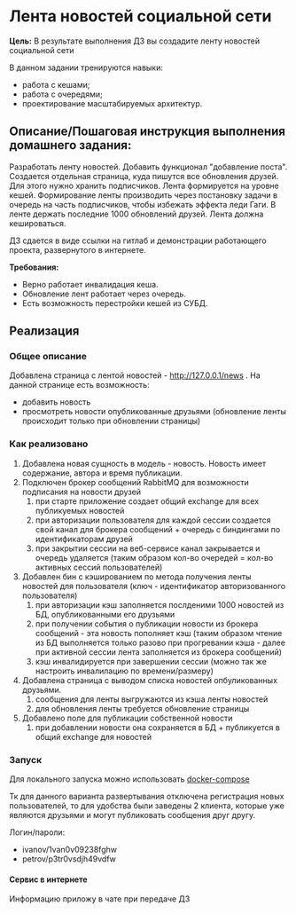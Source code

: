 # Лента новостей социальной сети

**Цель:** В результате выполнения ДЗ вы создадите ленту новостей социальной сети

В данном задании тренируются навыки:

- работа с кешами;
- работа с очередями;
- проектирование масштабируемых архитектур.

## Описание/Пошаговая инструкция выполнения домашнего задания:
Разработать ленту новостей. Добавить функционал "добавление поста". Создается отдельная страница, куда пишутся все 
обновления друзей. Для этого нужно хранить подписчиков. Лента формируется на уровне кешей. Формирование ленты производить 
через постановку задачи в очередь на часть подписчиков, чтобы избежать эффекта леди Гаги. В ленте держать последние 1000 
обновлений друзей. Лента должна кешироваться.

ДЗ сдается в виде ссылки на гитлаб и демонстрации работающего проекта, развернутого в интернете.

**Требования:**

- Верно работает инвалидация кеша.
- Обновление лент работает через очередь.
- Есть возможность перестройки кешей из СУБД.

## Реализация

### Общее описание

Добавлена страница с лентой новостей - http://127.0.0.1/news . На данной странице есть возможность:
- добавить новость
- просмотреть новости опубликованные друзьями (обновление ленты происходит только при обновлении страницы)

### Как реализовано

1. Добавлена новая сущность в модель - новость. Новость имеет содержание, автора и время публикации.
2. Подключен брокер сообщений RabbitMQ для возможности подписания на новости друзей
   1. при старте приложение создает общий exchange для всех публикуемых новостей
   2. при авторизации пользователя для каждой сессии создается свой канал для брокера сообщений + очередь с биндингами по идентификаторам друзей
   3. при закрытии сессии на веб-сервисе канал закрывается и очередь удаляется (таким образом кол-во очередей = кол-во активных сессий пользователей)
3. Добавлен бин с кэшированием по метода получения ленты новостей для пользователя (ключ - идентификатор авторизованного пользователя)
   1. при авторизации кэш заполняется послденими 1000 новостей из БД, опубликованными его друзьями
   2. при получении события о публикации новости из брокера сообщений - эта новость пополняет кэш (таким образом чтение из БД выполняется только разово при прогревании кэша - далее при активной сессии лента заполняется из брокера сообщений)
   3. кэш инвалидируется при завершении сессии (можно так же настроить инвалилацию по времени/размеру)
4. Добавлена страница с выводом списка новостей опбуликованных друзьями.
   1. сообщения для ленты выгружаются из кэша ленты новостей
   2. для обновления ленты требуется обновление страницы
5. Добавлено поле для публикации собственной новости
   1. при добавлении новости она сохраняется в БД + публикуется в общий exchange для новостей

### Запуск

Для локального запуска можно использовать [docker-compose](docker-compose.yml)

Тк для данного варианта развертывания отключена регистрация новых пользователей, то для удобства были заведены 2 клиента,
которые уже  являются друзьями и могут публиковать сообщения друг другу.

Логин/пароли:
- ivanov/1van0v09238fghw
- petrov/p3tr0vsdjh49vdfw

#### Сервис в интернете

Информацию приложу в чате при передаче ДЗ